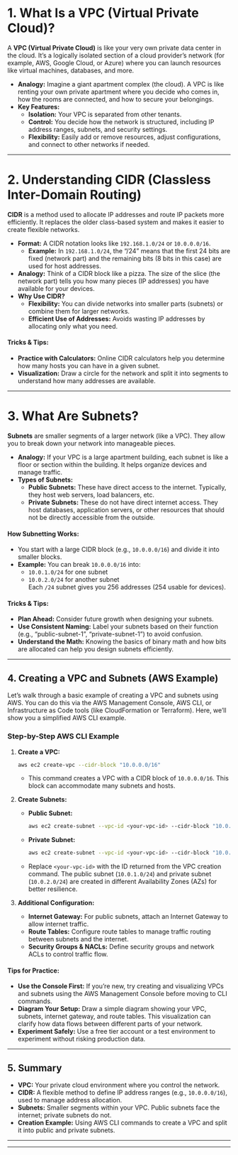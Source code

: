# 1. What Is a VPC (Virtual Private Cloud)?

A **VPC (Virtual Private Cloud)** is like your very own private data center in the cloud. It’s a logically isolated section of a cloud provider’s network (for example, AWS, Google Cloud, or Azure) where you can launch resources like virtual machines, databases, and more.

- **Analogy:** Imagine a giant apartment complex (the cloud). A VPC is like renting your own private apartment where you decide who comes in, how the rooms are connected, and how to secure your belongings.
- **Key Features:**
  - **Isolation:** Your VPC is separated from other tenants.
  - **Control:** You decide how the network is structured, including IP address ranges, subnets, and security settings.
  - **Flexibility:** Easily add or remove resources, adjust configurations, and connect to other networks if needed.

---

# 2. Understanding CIDR (Classless Inter-Domain Routing)

**CIDR** is a method used to allocate IP addresses and route IP packets more efficiently. It replaces the older class-based system and makes it easier to create flexible networks.

- **Format:** A CIDR notation looks like `192.168.1.0/24` or `10.0.0.0/16`.
  - **Example:** In `192.168.1.0/24`, the “/24” means that the first 24 bits are fixed (network part) and the remaining bits (8 bits in this case) are used for host addresses.
- **Analogy:** Think of a CIDR block like a pizza. The size of the slice (the network part) tells you how many pieces (IP addresses) you have available for your devices.
- **Why Use CIDR?**
  - **Flexibility:** You can divide networks into smaller parts (subnets) or combine them for larger networks.
  - **Efficient Use of Addresses:** Avoids wasting IP addresses by allocating only what you need.

#### Tricks & Tips:
- **Practice with Calculators:** Online CIDR calculators help you determine how many hosts you can have in a given subnet.
- **Visualization:** Draw a circle for the network and split it into segments to understand how many addresses are available.

---

# 3. What Are Subnets?

**Subnets** are smaller segments of a larger network (like a VPC). They allow you to break down your network into manageable pieces.

- **Analogy:** If your VPC is a large apartment building, each subnet is like a floor or section within the building. It helps organize devices and manage traffic.
- **Types of Subnets:**
  - **Public Subnets:** These have direct access to the internet. Typically, they host web servers, load balancers, etc.
  - **Private Subnets:** These do not have direct internet access. They host databases, application servers, or other resources that should not be directly accessible from the outside.

#### How Subnetting Works:
- You start with a large CIDR block (e.g., `10.0.0.0/16`) and divide it into smaller blocks.
- **Example:** You can break `10.0.0.0/16` into:
  - `10.0.1.0/24` for one subnet
  - `10.0.2.0/24` for another subnet  
  Each `/24` subnet gives you 256 addresses (254 usable for devices).

#### Tricks & Tips:
- **Plan Ahead:** Consider future growth when designing your subnets.
- **Use Consistent Naming:** Label your subnets based on their function (e.g., “public-subnet-1”, “private-subnet-1”) to avoid confusion.
- **Understand the Math:** Knowing the basics of binary math and how bits are allocated can help you design subnets efficiently.

---

## 4. Creating a VPC and Subnets (AWS Example)

Let’s walk through a basic example of creating a VPC and subnets using AWS. You can do this via the AWS Management Console, AWS CLI, or Infrastructure as Code tools (like CloudFormation or Terraform). Here, we’ll show you a simplified AWS CLI example.

### Step-by-Step AWS CLI Example

1. **Create a VPC:**

   ```bash
   aws ec2 create-vpc --cidr-block "10.0.0.0/16"
   ```

   - This command creates a VPC with a CIDR block of `10.0.0.0/16`. This block can accommodate many subnets and hosts.

2. **Create Subnets:**

   - **Public Subnet:**

     ```bash
     aws ec2 create-subnet --vpc-id <your-vpc-id> --cidr-block "10.0.1.0/24" --availability-zone us-east-1a
     ```

   - **Private Subnet:**

     ```bash
     aws ec2 create-subnet --vpc-id <your-vpc-id> --cidr-block "10.0.2.0/24" --availability-zone us-east-1b
     ```

   - Replace `<your-vpc-id>` with the ID returned from the VPC creation command. The public subnet (`10.0.1.0/24`) and private subnet (`10.0.2.0/24`) are created in different Availability Zones (AZs) for better resilience.

3. **Additional Configuration:**
   - **Internet Gateway:** For public subnets, attach an Internet Gateway to allow internet traffic.
   - **Route Tables:** Configure route tables to manage traffic routing between subnets and the internet.
   - **Security Groups & NACLs:** Define security groups and network ACLs to control traffic flow.

#### Tips for Practice:
- **Use the Console First:** If you’re new, try creating and visualizing VPCs and subnets using the AWS Management Console before moving to CLI commands.
- **Diagram Your Setup:** Draw a simple diagram showing your VPC, subnets, internet gateway, and route tables. This visualization can clarify how data flows between different parts of your network.
- **Experiment Safely:** Use a free tier account or a test environment to experiment without risking production data.

---

## 5. Summary

- **VPC:** Your private cloud environment where you control the network.
- **CIDR:** A flexible method to define IP address ranges (e.g., `10.0.0.0/16`), used to manage address allocation.
- **Subnets:** Smaller segments within your VPC. Public subnets face the internet; private subnets do not.
- **Creation Example:** Using AWS CLI commands to create a VPC and split it into public and private subnets.

---
---
